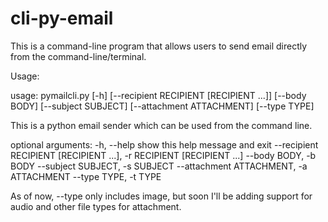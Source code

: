 # cli-py-email
This is a command-line program that allows users to send email directly from the command-line/terminal.

Usage:

usage: pymailcli.py [-h] [--recipient RECIPIENT [RECIPIENT ...]] [--body BODY]
                    [--subject SUBJECT] [--attachment ATTACHMENT]
                    [--type TYPE]

This is a python email sender which can be used from the command line.

optional arguments:
  -h, --help            show this help message and exit
  --recipient RECIPIENT [RECIPIENT ...], -r RECIPIENT [RECIPIENT ...]
  --body BODY, -b BODY
  --subject SUBJECT, -s SUBJECT
  --attachment ATTACHMENT, -a ATTACHMENT
  --type TYPE, -t TYPE


As of now, --type only includes image, but soon I'll be adding support for audio and other file types for attachment.
